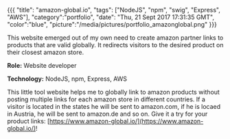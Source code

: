 {{{
  "title": "amazon-global.io",
  "tags": ["NodeJS", "npm", "swig", "Express", "AWS"],
  "category":"portfolio",
  "date": "Thu, 21 Sept 2017 17:31:35 GMT",
  "color":"blue",
  "picture":"/media/pictures/portfolio_amazonglobal.png"
}}}

This website emerged out of my own need to create amazon partner links to products that are valid globally. It redirects
visitors to the desired product on their closest amazon store. 
<!--more-->

**Role:** Website developer

**Technology:** NodeJS, npm, Express, AWS

This little tool website helps me to globally link to amazon products without posting multiple links for each amazon store
 in different countries. If a visitor is located in the states he will be sent to amazon.com, if he is locaed in Austria,
 he will be sent to amazon.de and so on. Give it a try for your product links: [https://www.amazon-global.io/](https://www.amazon-global.io/)!
